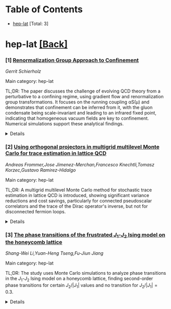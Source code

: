 <div id=toc></div>

# Table of Contents

- [hep-lat](#hep-lat) [Total: 3]


<div id='hep-lat'></div>

# hep-lat [[Back]](#toc)

### [1] [Renormalization Group Approach to Confinement](https://arxiv.org/abs/2509.10658)
*Gerrit Schierholz*

Main category: hep-lat

TL;DR: The paper discusses the challenge of evolving QCD theory from a perturbative to a confining regime, using gradient flow and renormalization group transformations. It focuses on the running coupling αS(μ) and demonstrates that confinement can be inferred from it, with the gluon condensate being scale-invariant and leading to an infrared fixed point, indicating that homogeneous vacuum fields are key to confinement. Numerical simulations support these analytical findings.


<details>
  <summary>Details</summary>
Motivation: The motivation is to develop a method for calculating aspects of confinement in QCD, which is currently not possible analytically, and to provide a framework that could potentially prove confinement. The paper aims to bridge the gap between the perturbative and long-distance confining regimes of the theory.

Method: The method involves the use of gradient flow and renormalization group transformations to evolve the theory. The analysis centers on the running coupling αS(μ) and the role of the gluon condensate, which is shown to be scale-invariant, reflecting self-similar behavior across different scales. An analytical expression for αS(μ) is derived, leading to an infrared fixed point consistent with the concept of infrared slavery.

Result: The result is the derivation of αS(μ) ≈ ΛS^2/μ^2, which evolves to the infrared fixed point 1/αS = 0, in line with the idea of infrared slavery. This suggests that the presence of homogeneous vacuum fields, such as condensates, is a critical factor for confinement, a feature shared by QCD and other models. The analytical results are corroborated by numerical simulations.

Conclusion: The conclusion is that the scale invariance of the gluon condensate and the derived behavior of the running coupling αS(μ) indicate that confinement in QCD is driven by the presence of homogeneous vacuum fields. This finding is supported by both analytical derivations and numerical simulations, suggesting a universal mechanism for confinement in QCD and similar theories.

Abstract: While we have several complementary models of confinement, some of which are
phenomenologically appealing, we do not have the ability to calculate
analytically even simple aspects of confinement, let alone have a framework to
eventually prove confinement. The problem we are facing is to evolve the theory
from the perturbative regime to the long distance confining regime. This is
generally achieved by renormalization group transformations. With the gradient
flow we now have a technique to address the problem from first principles. The
primary focus is on the running coupling $\alpha_S(\mu)$, from which
confinement can be concluded alone. A central point is that the gluon
condensate is scale invariant, which reflects its self-similar behavior across
different scales. Building on that, we derive $\alpha_S(\mu) \simeq
\Lambda_S^2/\mu^2$, which evolves to the infrared fixed point $1/\alpha_S = 0$
in accordance with infrared slavery. This shows that the only important factor
is the presence of homogeneous vacuum fields, represented by condensates, which
is a universal feature that QCD shares with many other models. The analytical
statements are supported by numerical simulations.

</details>


### [2] [Using orthogonal projectors in multigrid multilevel Monte Carlo for trace estimation in lattice QCD](https://arxiv.org/abs/2509.11424)
*Andreas Frommer,Jose Jimenez-Merchan,Francesco Knechtli,Tomasz Korzec,Gustavo Ramirez-Hidalgo*

Main category: hep-lat

TL;DR: A multigrid multilevel Monte Carlo method for stochastic trace estimation in lattice QCD is introduced, showing significant variance reductions and cost savings, particularly for connected pseudoscalar correlators and the trace of the Dirac operator's inverse, but not for disconnected fermion loops.


<details>
  <summary>Details</summary>
Motivation: The motivation behind this paper is to improve the efficiency and accuracy of stochastic trace estimation in lattice Quantum Chromodynamics (QCD) by introducing a new method that employs orthogonal projections, aiming to reduce the variance and computational cost compared to existing methods.

Method: The authors introduce a multigrid multilevel Monte Carlo (MLMC) method based on orthogonal projections. This method is an extension of a previously proposed oblique decomposition technique. The performance of the new method is evaluated through three specific problems: the calculation of the connected pseudoscalar correlator, the trace of the inverse of the full Dirac operator, and the evaluation of disconnected fermion loops.

Result: For the connected pseudoscalar correlator, the method achieves up to 30 times cost savings at large time separations, surpassing both the plain Hutchinson's estimator and the oblique formulation. In the case of the trace of the inverse of the Dirac operator, the variance reductions are less pronounced but still systematic, with greater impact on systems with poorer conditioning. However, there was no improvement observed for disconnected fermion loops, as their variance is primarily due to local same-slice contributions, which are not addressed by the new decomposition.

Conclusion: The new multigrid multilevel Monte Carlo method with orthogonal projections is effective in reducing variance and achieving cost savings for certain types of calculations in lattice QCD, such as the connected pseudoscalar correlator and the trace of the Dirac operator's inverse. It does not, however, provide benefits for disconnected fermion loops, where the variance is controlled by different factors.

Abstract: We introduce a multigrid multilevel Monte Carlo method for stochastic trace
estimation in lattice QCD based on orthogonal projections. This formulation
extends the previously proposed oblique decomposition and it is assessed on
three representative problems: the connected pseudoscalar correlator, the trace
of the full Dirac operator's inverse $\mathrm{tr}(D^{-1})$, and disconnected
fermion loops. For the connected correlator, variance reductions grow
systematically with the time separation and lead to cost savings of up to a
factor of 30 at large separations, outperforming both the plain Hutchinson's
estimator and the oblique formulation. For $\mathrm{tr}(D^{-1})$, reductions
are more modest but remain systematic, with stronger effects on more
ill-conditioned systems. Disconnected loops show no improvement, since their
variance is dominated by local same-slice contributions not targeted by the
decomposition.

</details>


### [3] [The phase transitions of the frustrated $J_1$-$J_2$ Ising model on the honeycomb lattice](https://arxiv.org/abs/2509.11437)
*Shang-Wei Li,Yuan-Heng Tseng,Fu-Jiun Jiang*

Main category: hep-lat

TL;DR: The study uses Monte Carlo simulations to analyze phase transitions in the $J_1$-$J_2$ Ising model on a honeycomb lattice, finding second-order phase transitions for certain $J_2/|J_1|$ values and no transition for $J_2/|J_1| = 0.3$.


<details>
  <summary>Details</summary>
Motivation: To investigate the nature of phase transitions in the frustrated $J_1$-$J_2$ Ising model on a honeycomb lattice with varying ratios of next-to-nearest neighbor coupling ($J_2$) to nearest-neighbor coupling ($J_1$).

Method: Non-perturbative first principle Monte Carlo simulations were employed to study the phase transitions for different values of $J_2/|J_1|$. The analysis was limited by extremely large autocorrelation or equilibrium times for $J_2/|J_1|$ in the range (0.24, 0.3).

Result: Second-order phase transitions belonging to the 2D Ising universality class were found for $J_2/|J_1| = 0.20, 0.22, 0.23, 0.24$. Evidence for second-order phase transitions was also found for $J_2/|J_1| = 0.5, 0.8, 1.0$. No phase transition was indicated for $J_2/|J_1| = 0.3$. Data could not be obtained for $J_2/|J_1|$ in the range (0.24, 0.3) due to computational constraints.

Conclusion: The research provides a detailed phase diagram for the $J_1$-$J_2$ Ising model on a honeycomb lattice, confirming second-order phase transitions for specific $J_2/|J_1|$ ratios and suggesting that a phase transition is unlikely for $J_2/|J_1| = 0.3$, with some regions remaining unexplored due to technical limitations.

Abstract: We study the phase transitions of the frustrated $J_1$-$J_2$ Ising model on
the honeycomb lattice using the non-perturbative first principle Monte Carlo
simulations. Here $J_1 < 0$ and $J_2 > 0$ are the nearest and next-to-nearest
couplings, respectively. In particular, the values of $J_2/|J_1| = 0.20, 0.22,
0.23, 0.24, 0.3, 0.5, 0.8,$ and 1.0 are considered in our study. Based on the
numerical outcomes, we find that the phase transitions for $J_2/|J_1| = 0.20,
0.22, 0.23,$ and 0.24 are second order and are governed by the 2D Ising
universality class. In addition, we find evidence to support the facts that
there are transitions for $J_2/|J_1| = 0.5, 0.8$ and 1.0 and these phase
transitions are second order. Our results also indicate phase transition is
unlikely to take place for $g=0.3$. We are not able to obtain results for
$J_2/|J_1|$ $\in$ (0.24, 0.3) because the associated integrated autocorrelation
times or (and) the equilibrium times are extremely large at the low-temperature
region. A comparison between the outcomes presented here and the available
results in the literature is briefly conducted as well.

</details>

